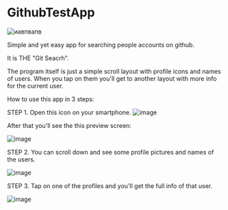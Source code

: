# GithubTestApp
![иавпвапв](https://user-images.githubusercontent.com/40484678/190857825-b2df4b77-6c7a-44c3-9de9-50c546fd2dbb.png)

Simple and yet easy app for searching people accounts on github. 

It is THE "Git Seacrh". 

The program itself is just a simple scroll layout with profile icons and names of users. 
When you tap on them you'll get to another layout with more info for the current user. 

How to use this app in 3 steps:

STEP 1. Open this icon on your smartphone. ![image](https://user-images.githubusercontent.com/40484678/190857895-1a2a1b7b-1834-484b-809e-c661ca74fe48.png)

After that you'll see the this preview screen:

![image](https://user-images.githubusercontent.com/40484678/190857868-ce5e083a-1a2a-40c6-87fa-c42de08b70d1.png)

STEP 2. You can scroll down and see some profile pictures and names of the users. 

![image](https://user-images.githubusercontent.com/40484678/190858070-2c5fbd00-7a99-4845-b2ac-b163cc1b7f1a.png)

STEP 3. Tap on one of the profiles and you'll get the full info of that user. 

![image](https://user-images.githubusercontent.com/40484678/190858133-93b84278-c81e-4de3-8479-8beae36defaa.png)



